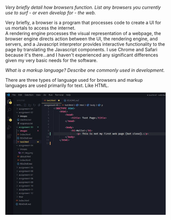 *Very briefly detail how browsers function. List any browsers you currently use to surf - or even develop for - the web.*

Very briefly, a browser is a program that processes code to create a UI for us mortals to access the internet.  
A rendering engine processes the visual representation of a webpage, the browser engine directs action between the UI, the rendering engine, and servers, and a Javascript interpretor provides interactive functionality to the page by translating the Javascript components. 
I use Chrome and Safari because it's there...and I haven't experienced any significant differences given my very basic needs for the software.

*What is a markup language? Describe one commonly used in development.*

There are three types of language used for browsers and markup languages are used primarily for text. Like HTML.



 ![](./images/A3SS.jpg)
